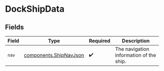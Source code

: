 # DockShipData


## Fields

| Field                                                            | Type                                                             | Required                                                         | Description                                                      |
| ---------------------------------------------------------------- | ---------------------------------------------------------------- | ---------------------------------------------------------------- | ---------------------------------------------------------------- |
| `nav`                                                            | [components.ShipNavJson](../../models/components/shipnavjson.md) | :heavy_check_mark:                                               | The navigation information of the ship.                          |